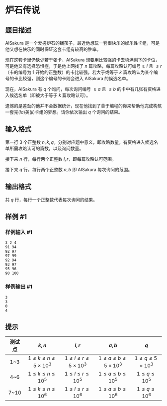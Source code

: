 # 炉石传说

## 题目描述

AISakura 是一个爱搓炉石的镧孩子，最近他想玩一套很快乐的娱乐性卡组，可是他又想在快乐的同时保证这套卡组有较高的胜率。

现在这套卡里仍缺少若干张卡，AISakura 想要用比较强的卡去填满剩下的卡位，可是他又有选择恐惧症，于是他上网找了 $n$ 篇攻略，每篇攻略认可编号$\geqslant l$ 且 $\leqslant r$（卡的编号为 $1$ 开始的正整数）的卡比较强。若大于或等于 $k$ 篇攻略认为某个编号的卡比较强，则这个编号的卡则会进入 AISakura 的候选名单。

现在，AISakura 有 $q$ 个询问，每次询问编号 $\geqslant a$ 且 $\leqslant b$ 的卡中有几张有资格进入候选名单（即被大于等于 $k$ 篇攻略认可）。

遗憾的是差劲的他并不会数据统计，现在他找到了善于编程的你来帮助他完成构筑一套完($la$)美($ji$)卡组的梦想。请你依次输出 $q$ 个询问的结果。

## 输入格式

第一行 $3$ 个正整数 $n,k,q$。分别对应题中意义，即攻略数量，有资格进入候选名单所需攻略认可的篇数，以及询问数量。

接下来 $n$ 行，每行两个正整数 $l,r$，即每篇攻略认可范围。

接下来 $q$ 行，每行两个正整数 $a,b$ 即 AISakura 每次询问的范围。

## 输出格式

共 $q$ 行，每行一个正整数代表每次询问的结果。

## 样例 #1

### 样例输入 #1

```
3 2 4
91 94
92 97
97 99
92 94
93 97
95 96
90 100
```

### 样例输出 #1

```
3
3
0
4
```

## 提示

| 测试点 |                        $k,n$                        |                        $l,r$                        |                        $a,b$                        |                   $q$                   |
| :----: | :----------------------------------------------------: | :----------------------------------------------------: | :----------------------------------------------------: | :----------------------------------------: |
|  1~3  | $1\leqslant k \leqslant n \leqslant 5 \times 10 ^ 3$ | $1\leqslant l \leqslant r \leqslant 5 \times 10 ^ 3$ | $1\leqslant a \leqslant b \leqslant 5 \times 10 ^ 3$ | $1\leqslant q \leqslant 5 \times 10 ^ 3$ |
|  4~6  |     $1\leqslant k \leqslant n \leqslant 10 ^ 5$     |     $1\leqslant l \leqslant r \leqslant 10 ^ 5$     |     $1\leqslant a \leqslant b \leqslant 10 ^ 5$     |     $1\leqslant q \leqslant 10 ^ 5$     |
|  7~10  |     $1\leqslant k \leqslant n \leqslant 10 ^ 6$     |     $1\leqslant l \leqslant r \leqslant 10 ^ 6$     |     $1\leqslant a \leqslant b \leqslant 10 ^ 6$     |     $1\leqslant q \leqslant 10 ^ 6$     |
